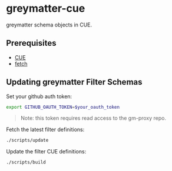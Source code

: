 # greymatter-cue
greymatter schema objects in CUE.

## Prerequisites

- [CUE](https://cuelang.org/docs/install/)
- [fetch](https://github.com/gruntwork-io/fetch)

## Updating greymatter Filter Schemas

Set your github auth token:
```bash
export GITHUB_OAUTH_TOKEN=$your_oauth_token
```

> Note: this token requires read access to the gm-proxy repo.

Fetch the latest filter definitions:
```bash
./scripts/update
```

Update the filter CUE definitions:
```bash
./scripts/build
```
